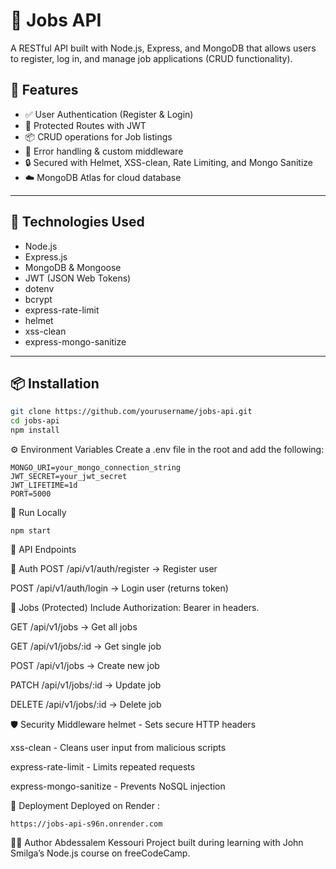 # 🧾 Jobs API

A RESTful API built with Node.js, Express, and MongoDB that allows users to register, log in, and manage job applications (CRUD functionality).

## 🚀 Features

- ✅ User Authentication (Register & Login)
- 🔐 Protected Routes with JWT
- 📦 CRUD operations for Job listings
- 🧰 Error handling & custom middleware
- 🔒 Secured with Helmet, XSS-clean, Rate Limiting, and Mongo Sanitize
- ☁️ MongoDB Atlas for cloud database

---

## 📁 Technologies Used

- Node.js
- Express.js
- MongoDB & Mongoose
- JWT (JSON Web Tokens)
- dotenv
- bcrypt
- express-rate-limit
- helmet
- xss-clean
- express-mongo-sanitize

---

## 📦 Installation

```bash
git clone https://github.com/yourusername/jobs-api.git
cd jobs-api
npm install
```

⚙️ Environment Variables
Create a .env file in the root and add the following:
```
MONGO_URI=your_mongo_connection_string
JWT_SECRET=your_jwt_secret
JWT_LIFETIME=1d
PORT=5000
```

🧪 Run Locally

```
npm start
```

📮 API Endpoints

🔑 Auth
POST /api/v1/auth/register → Register user

POST /api/v1/auth/login → Login user (returns token)


📄 Jobs (Protected)
Include Authorization: Bearer <token> in headers.

GET /api/v1/jobs → Get all jobs

GET /api/v1/jobs/:id → Get single job

POST /api/v1/jobs → Create new job

PATCH /api/v1/jobs/:id → Update job

DELETE /api/v1/jobs/:id → Delete job


🛡 Security Middleware
helmet - Sets secure HTTP headers

xss-clean - Cleans user input from malicious scripts

express-rate-limit - Limits repeated requests

express-mongo-sanitize - Prevents NoSQL injection

🐳 Deployment
Deployed on Render :
```
https://jobs-api-s96n.onrender.com
```
🙋‍♂️ Author
Abdessalem Kessouri
Project built during learning with John Smilga’s Node.js course on freeCodeCamp.



